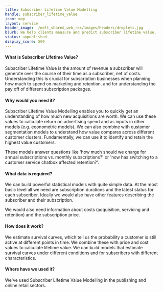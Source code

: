 ```yaml
---
title: Subscriber Lifetime Value Modelling
handle: subscriber_lifetime_value
icon: map
layout: service
header_image:  /melt_shared_web_res/images/headers/droplets.jpg
blurb: We help clients measure and predict subscriber lifetime value.
status: unpublished
display_score: S09
---
```


#### What is Subscriber Lifetime Value?

Subscriber Lifetime Value is the amount of revenue a subscriber will generate over the course of their time as a subscriber, net of costs. Understanding this is crucial for subscription businesses when planning how much to spend on marketing and retention, and for understanding the pay off of different subscription packages. 


#### Why would you need it?

Subscriber Lifetime Value Modelling enables you to quickly get an understanding of how much new acquisitions are worth. We can use these values to calculate return on advertising spend and as inputs in other models (e.g. econometric models). We can also combine with customer segmentation models to understand how value compares across different customer clusters. Fundamentally, we can use it to identify and retain the highest value customers.

These models answer questions like 'how much should we charge for annual subscriptions vs. monthly subscriptions?' or 'how has switching to a customer service chatbox affected retention?'.


#### What data is required?

We can build powerful statistical models with quite simple data. At the most basic level all we need are subscription durations and the latest status for each subscriber. Ideally we would also have other features describing the subscriber and their subscription. 

We would also need information about costs (acquisition, servicing and retention) and the subscription price. 


#### How does it work?

We estimate survival curves, which tell us the probability a customer is still active at different points in time. We combine these with price and cost values to calculate lifetime value. We can build models that estimate survival curves under different conditions and for subscribers with different characteristics. 


#### Where have we used it?

We've used Subscriber Lifetime Value Modelling in the publishing and online retail sectors.
